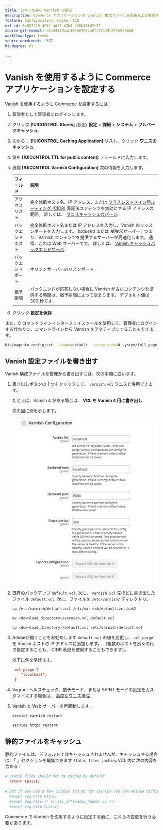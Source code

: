 ```yaml
---
title: コマース用の Vanrish の設定
description: Commerce アプリケーションの Vanrish 構成ファイルを更新および管理する方法を説明します。
feature: Configuration, Cache, SCD
exl-id: 6c007ff9-493f-4df2-b7b4-438b41fd7e37
source-git-commit: a2bd4139aac1044e7e5ca8fcf2114b7f7e9e9b68
workflow-type: tm+mt
source-wordcount: '377'
ht-degree: 0%

---
```


# Vanish を使用するように Commerce アプリケーションを設定する

Vanish を使用するように Commerce を設定するには：

1. 管理者として管理者にログインします。
1. クリック **[!UICONTROL Stores]** /設定/ **設定** > **詳細** > **システム** > **フルページキャッシュ**.
1. 次から： **[!UICONTROL Caching Application]** リスト、クリック **ワニスのキャッシュ**.
1. 値を **[!UICONTROL TTL for public content]** フィールドに入力します。
1. 展開 **[!UICONTROL Varnish Configuration]** 次の情報を入力します。

   | フィールド | 説明 |
   | ----- | ----------- |
   | アクセスリスト | 完全修飾ホスト名、IP アドレス、または [クラスレスドメイン間ルーティング (CIDR)](https://www.digitalocean.com/community/tutorials/understanding-ip-addresses-subnets-and-cidr-notation-for-networking) 表記法コンテンツを無効にする IP アドレスの範囲。 詳しくは、 [ワニスキャッシュのパージ](https://varnish-cache.org/docs/3.0/tutorial/purging.html). |
   | バックエンドホスト | 完全修飾ホスト名または IP アドレスを入力し、Vanish のリッスンポートを入力します。 _backend_ または _接触元サーバー_；つまり、Varnish コンテンツを提供するサーバーが高速化します。 通常、これは Web サーバーです。 詳しくは、 [Vanish キャッシュバックエンドサーバ](https://www.varnish-cache.org/docs/trunk/users-guide/vcl-backends.html). |
   | バックエンドポート | オリジンサーバーのリスンポート。 |
   | 猶予期間 | バックエンドが応答しない場合に Vanrish が古いコンテンツを提供する時間は、猶予期間によって決まります。 デフォルト値は 300 秒です。 |

1. クリック **設定を保存**.

また、C コマンドラインインターフェイスツールを使用して、管理者にログインする代わりに、コマンドラインから Vanrish をアクティブにすることもできます。

```bash
bin/magento config:set --scope=default --scope-code=0 system/full_page_cache/caching_application 2
```

## Vanish 設定ファイルを書き出す

Vanish 構成ファイルを管理から書き出すには、次の手順に従います。

1. 書き出しボタンの 1 つをクリックして、 `varnish.vcl` ワニスと併用できます。

   たとえば、Vanish 4 がある場合は、 **VCL を Vanish 4 用に書き出し**

   次の図に例を示します。

   ![Commerce を設定して管理で Vanish を使用する](../../assets/configuration/varnish-admin-22.png)

1. 既存のバックアップ `default.vcl`. 次に、 `varnish.vcl` 先ほどに書き出したファイル `default.vcl`. 次に、ファイルを `/etc/varnish/` ディレクトリ。

   ```bash
   cp /etc/varnish/default.vcl /etc/varnish/default.vcl.bak2
   ```

   ```bash
   mv <download_directory>/varnish.vcl default.vcl
   ```

   ```bash
   cp <download_directory>/default.vcl /etc/varnish/default.vcl
   ```

1. Adobeが開くことをお勧めします `default.vcl` の値を変更し、 `acl purge` を Vanish ホストの IP アドレスに追加します。 （複数のホストを別々の行で指定することも、 CIDR 表記を使用することもできます）。

   以下に例を挙げます。

   ```conf
    acl purge {
       "localhost";
    }
   ```

1. Vagrant ヘルスチェック、猶予モード、または SAINT モードの設定をカスタマイズする場合は、 [高度なワニス構成](config-varnish-advanced.md).

1. Vanish と Web サーバーを再起動します。

   ```bash
   service varnish restart
   ```

   ```bash
   service httpd restart
   ```

## 静的ファイルをキャッシュ

静的ファイルは、デフォルトではキャッシュされませんが、キャッシュする場合は、「 」セクションを編集できます `Static files caching` VCL 内に次の内容を含める：

```conf
# Static files should not be cached by default
  return (pass);

# But if you use a few locales and do not use CDN you can enable caching static files by commenting previous line (#return (pass);) and uncommenting next 3 lines
  #unset req.http.Https;
  #unset req.http./* {{ ssl_offloaded_header }} */;
  #unset req.http.Cookie;
```

Commerce で Vanrish を使用するように設定する前に、これらの変更を行う必要があります。
